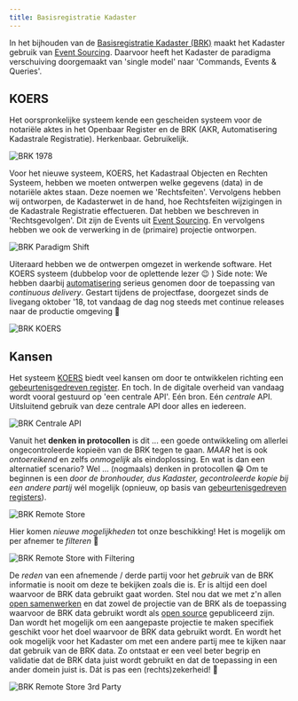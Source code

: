 ```yaml
---
title: Basisregistratie Kadaster
---
```

In het bijhouden van de <a href="" target="_blank">Basisregistratie Kadaster (BRK)</a> maakt het
Kadaster gebruik van [Event Sourcing](../achtergrond/event-sourcing.md). Daarvoor heeft het
Kadaster de paradigma verschuiving doorgemaakt van 'single model' naar 'Commands, Events & Queries'.

## KOERS

Het oorspronkelijke systeem kende een gescheiden systeem voor de notariële aktes in het Openbaar
Register en de BRK (AKR, Automatisering Kadastrale Registratie). Herkenbaar. Gebruikelijk.

![BRK 1978](./koers/brk-1978.jpg)

Voor het nieuwe systeem, KOERS, het Kadastraal Objecten en Rechten Systeem, hebben we moeten
ontwerpen welke gegevens (data) in de notariële aktes staan. Deze noemen we 'Rechtsfeiten'.
Vervolgens hebben wij ontworpen, de Kadasterwet in de hand, hoe Rechtsfeiten wijzigingen in de
Kadastrale Registratie effectueren. Dat  hebben we beschreven in 'Rechtsgevolgen'. Dit zijn de
Events uit [Event Sourcing](../achtergrond/event-sourcing.md). En vervolgens hebben we ook de
verwerking in de (primaire) projectie ontworpen.

![BRK Paradigm Shift](./koers/brk-paradigm-shift.jpg)

Uiteraard hebben we de ontwerpen omgezet in werkende software. Het KOERS systeem (dubbelop voor de
oplettende lezer :wink: ) Side note: We hebben daarbij [automatisering](../automatisering.md)
serieus genomen door de toepassing van _continuous delivery_. Gestart tijdens de projectfase,
doorgezet sinds de livegang oktober '18, tot vandaag de dag nog steeds met continue releases naar de
productie omgeving :muscle:

![BRK KOERS](./koers/brk-koers.jpg)

## Kansen

Het systeem [KOERS](#koers) biedt veel kansen om door te ontwikkelen richting een
[gebeurtenisgedreven register](../oplossingen.md#gebeurtenisgedreven-registers). En toch. In de
digitale overheid van vandaag wordt vooral gestuurd op 'een centrale API'. Eén bron. Eén _centrale_
API. Uitsluitend gebruik van deze centrale API door alles en iedereen.

![BRK Centrale API](./koers/brk-central-api.jpg)

Vanuit het **denken in protocollen** is dit ... een goede ontwikkeling om allerlei ongecontroleerde
kopieën van de BRK tegen te gaan. _MAAR_ het is ook _ontoereikend_ en zelfs _onmogelijk_ als
eindoplossing. En wat is dan een alternatief scenario? Wel ... (nogmaals) denken in protocollen
:grin: Om te beginnen is een _door de bronhouder, dus Kadaster, gecontroleerde kopie bij een andere
partij_ wél mogelijk (opnieuw, op basis van [gebeurtenisgedreven
registers](../oplossingen.md#gebeurtenisgedreven-registers)).

![BRK Remote Store](./koers/brk-remote-store.jpg)

Hier komen _nieuwe mogelijkheden_ tot onze beschikking! Het is mogelijk om per afnemer te _filteren_ :muscle:

![BRK Remote Store with Filtering](./koers/brk-remote-store-filtered.jpg)

De _reden_ van een afnemende / derde partij voor het _gebruik_ van de BRK informatie is nooit om
deze te bekijken zoals die is. Er is altijd een doel waarvoor de BRK data gebruikt gaat worden. Stel
nou dat we met z'n allen [open samenwerken](../oplossingen.md#open-samenwerken) en dat zowel de
projectie van de BRK als de toepassing waarvoor de BRK data gebruikt wordt als [open
source](../achtergrond/open-source.md) gepubliceerd zijn. Dan wordt het mogelijk om een aangepaste
projectie te maken specifiek geschikt voor het doel waarvoor de BRK data gebruikt wordt. En wordt
het ook mogelijk voor het Kadaster om met een andere partij mee te kijken naar dat gebruik van de
BRK data. Zo ontstaat er een veel beter begrip en validatie dat de BRK data juist wordt gebruikt en
dat de toepassing in een ander domein juist is. Dát is pas een (rechts)zekerheid! :rocket:


![BRK Remote Store 3rd Party](./koers/brk-remote-store-3rd-party.jpg)
